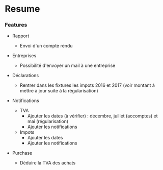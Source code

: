 # Resume

### Features

- Rapport
    - Envoi d'un compte rendu
    
- Entreprises
    - Possibilité d'envoyer un mail à une entreprise
    
- Déclarations
    - Rentrer dans les fixtures les impots 2016 et 2017 (voir montant à mettre à jour suite à la régularisation)

- Notifications
    - TVA
        - Ajouter les dates (à vérifier) : décembre, juillet (accomptes) et mai (régularisation)
        - Ajouter les notifications
    - Impots
        - Ajouter les dates
        - Ajouter les notifications

- Purchase
    - Déduire la TVA des achats
